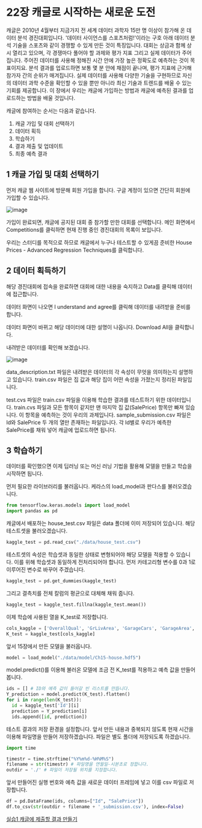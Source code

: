 # 22장 캐글로 시작하는 새로운 도전

캐글은 2010년 4월부터 지금가지 전 세계 데이터 과학자 15만 명 이상이 참가해 온 데이터 분석 경진대회입니다.
'데이터 사이언스를 스포츠처럼!'이라는 구호 아래 데이터 분석 기술을 스포츠와 같이 경쟁할 수 있게 만든 것이 특징입니다.
대회는 상금과 함께 상시 열리고 있으며, 각 경쟁마다 풀어야 할 과제와 평가 지표 그리고 실제 데이터가 주어집니다.
주어진 데이터를 사용해 정해진 시간 안에 가장 높은 정확도로 예측하는 것이 목표이지요.
분석 결과를 업로드하면 보통 몇 분 안에 채점이 끝나며, 평가 지표에 근거해 참가자 간의 순위가 매겨집니다.
실제 데이터를 사용해 다양한 기술을 구현하므로 자신의 데이터 과학 수준을 확인할 수 있을 뿐만 아니라 최신 기술과 트렌드를 배울 수 있는 기회를 제공합니다.
이 장에서 우리는 캐글에 가입하는 방법과 캐글에 예측된 결과를 업로드하는 방법을 배울 것입니다.

캐글에 참여하는 순서는 다음과 같습니다.
1. 캐글 가입 및 대회 선택하기
2. 데이터 획득
3. 학습하기
4. 결과 제출 및 업데이트
5. 최종 예측 결과

## 1 캐글 가입 및 대회 선택하기

먼저 캐글 웹 사이트에 방문해 회원 가입을 합니다. 
구글 계정이 있으면 간단히 회원에 가입할 수 있습니다.

![image](https://user-images.githubusercontent.com/52357235/179709931-fc797c4e-8dce-4038-83bd-9f50bf9919d3.png)

가입이 완료되면, 캐글에 공지된 대회 중 참가할 만한 대회를 선택합니다. 
메인 화면에서 Competitions를 클릭하면 현재 진행 중인 경진대회의 목록이 보입니다.

우리는 스터디를 목적으로 하므로 캐글에서 누구나 테스트할 수 있게끔 준비한 House Prices - Advanced Regression Techniques를 클릭합니다.

## 2 데이터 획득하기

해당 경진대회에 접속을 완료하면 대회에 대한 내용을 숙지하고 Data를 클릭해 데이터에 접근합니다.

데이터 화면이 나오면 I understand and agree를 클릭해 데이터를 내려받을 준비를 합니다.

데이터 화면이 바뀌고 해당 데이터에 대한 설명이 나옵니다. Download All을 클릭합니다.

내려받은 데이터를 확인해 보겠습니다.

![image](https://user-images.githubusercontent.com/52357235/179712705-2f6aa6dc-6dec-404e-a3d7-896163ec3c52.png)

data_description.txt 파일은 내려받은 데이터의 각 속성이 무엇을 의미하는지 설명하고 있습니다.
train.csv 파일은 집 값과 해당 집이 어떤 속성을 가졌는지 정리된 파일입니다.

test.cvs 파일은 train.csv 파일을 이용해 학습한 결과를 테스트하기 위한 데이터입니다.
train.cvs 파일과 모든 항목이 같지만 맨 마지막 집 값(SalePrice) 항목만 빠져 있습니다.
이 항목을 예측하는 것이 우리의 과제입니다.
sample_submission.csv 파일은 Id와 SalePrice 두 개의 열만 존재하는 파일입니다.
각 Id별로 우리가 예측한 SalePrice를 채워 넣어 캐글에 업로드하면 됩니다.

## 3 학습하기

데이터를 확인했으면 이제 딥러닝 또는 머신 러닝 기법을 활용해 모델을 만들고 학습을 시작하면 됩니다.

먼저 필요한 라이브러리를 불러옵니다.
케라스의 load_model과 판다스를 불러오겠습니다.

``` python
from tensorflow.keras.models import load_model
import pandas as pd
```

캐글에서 배포하는 house_test.csv 파일은 data 폴더에 이미 저장되어 있습니다.
해당 테스트셋을 불러오겠습니다.

``` python
kaggle_test = pd.read_csv("./data/house_test.csv")
```

테스트셋의 속성은 학습셋과 동일한 상태로 변형되어야 해당 모델을 적용할 수 있습니다.
이를 위해 학습셋과 동일하게 전처리되어야 합니다.
먼저 카테고리형 변수를 0과 1로 이루어진 변수로 바꾸어 주겠습니다.

``` python
kaggle_test = pd.get_dummies(kaggle_test)
```

그리고 결측치를 전체 칼럼의 평균으로 대체해 채워 줍니다.

``` python
kaggle_test = kaggle_test.fillna(kaggle_test.mean())
```

이제 학습에 사용된 열을 K_test로 저장합니다.

``` python
cols_kaggle = ['OverallQual', 'GrLivArea', 'GarageCars', 'GarageArea', 'TotalBsmtSF']
K_test = kaggle_test[cols_kaggle]
```

앞서 15장에서 만든 모델을 불러옵니다.

``` python
model = load_model("./data/model/Ch15-house.hdf5")
```

model.predict()를 이용해 불러온 모델에 조금 전 K_test를 적용하고 예측 값을 만들어 봅니다.

``` python
ids = [] # ID와 예측 값이 들어갈 빈 리스트를 만듭니다.
Y_prediction = model.predict(K_test).flatten()
for i in range(len(K_test)):
  id = kaggle_test['Id'][i]
  prediction = Y_prediction[i]
  ids.append([id, prediction])
```

테스트 결과의 저장 환경을 설정합니다.
앞서 만든 내용과 중복되지 않도록 현재 시간을 이용해 파일명을 만들어 저장하겠습니다.
파일은 별도 폴더에 저장되도록 하겠습니다.

``` python
import time

timestr = time.strftime("%Y%m%d-%H%M%S")
filename = str(timestr) # 파일명을 연월일-시분초로 정합니다.
outdir = './' # 파일이 저장될 위치를 지정합니다.
```

앞서 만들어진 실행 번호와 예측 값을 새로운 데이터 프레임에 넣고 이를 csv 파일로 저장합니다.

``` python
df = pd.DataFrame(ids, columns=["Id", "SalePrice"])
df.to_csv(str(outdir + filename + '_submission.csv'), index=False)
```

[실습1 캐글에 제출할 결과 만들기]()
